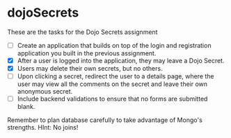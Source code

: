 # dojoSecrets
These are the tasks for the Dojo Secrets assignment

- [ ] Create an application that builds on top of the login and registration application you built in the previous assignment.
- [x] After a user is logged into the application, they may leave a Dojo Secret.
- [x] Users may delete their own secrets, but no others.
- [ ] Upon clicking a secret, redirect the user to a details page, where the user may view all the comments on the secret and leave their own anonymous secret.
- [ ] Include backend validations to ensure that no forms are submitted blank.

Remember to plan database carefully to take advantage of Mongo's strengths. HInt: No joins!

